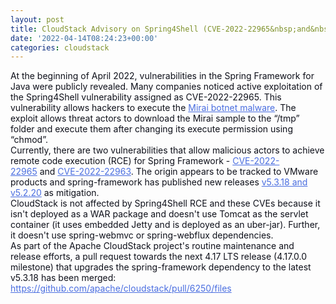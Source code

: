 ```yaml
---
layout: post
title: CloudStack Advisory on Spring4Shell (CVE-2022-22965&nbsp;and&nbsp;CVE-2022-22963)
date: '2022-04-14T08:24:23+00:00'
categories: cloudstack
---
```

<p style="color: #0e101a; background: transparent; margin-top: 0pt; margin-bottom: 0pt;"><span style="color: #0e101a; background: transparent; margin-top: 0pt; margin-bottom: 0pt;" data-preserver-spaces="true">At the beginning of April 2022, vulnerabilities in the Spring Framework for Java were publicly revealed. Many companies noticed active exploitation of the Spring4Shell vulnerability assigned as CVE-2022-22965. This vulnerability allows hackers to execute the&nbsp;</span><a class="editor-rtfLink" style="color: #0e101a; background: transparent; margin-top: 0pt; margin-bottom: 0pt; ; color: #4a6ee0;" href="https://en.wikipedia.org/wiki/Mirai_(malware)" target="_blank" rel="noopener"><span style="color: #0e101a; background: transparent; margin-top: 0pt; margin-bottom: 0pt; ; color: #4a6ee0;" data-preserver-spaces="true">Mirai botnet malware</span></a><span style="color: #0e101a; background: transparent; margin-top: 0pt; margin-bottom: 0pt;" data-preserver-spaces="true">. The exploit allows threat actors to download the Mirai sample to the &ldquo;/tmp&rdquo; folder and execute them after changing its execute permission using &ldquo;chmod&rdquo;.</span></p>
<p style="color: #0e101a; background: transparent; margin-top: 0pt; margin-bottom: 0pt;"><span style="color: #0e101a; background: transparent; margin-top: 0pt; margin-bottom: 0pt;" data-preserver-spaces="true">Currently, there are two vulnerabilities that allow malicious actors to achieve remote code execution (RCE) for Spring Framework -&nbsp;</span><a class="editor-rtfLink" style="color: #0e101a; background: transparent; margin-top: 0pt; margin-bottom: 0pt; ; color: #4a6ee0;" href="https://cve.mitre.org/cgi-bin/cvename.cgi?name=CVE-2022-22965" target="_blank" rel="noopener"><span style="color: #0e101a; background: transparent; margin-top: 0pt; margin-bottom: 0pt; ; color: #4a6ee0;" data-preserver-spaces="true">CVE-2022-22965</span></a><span style="color: #0e101a; background: transparent; margin-top: 0pt; margin-bottom: 0pt;" data-preserver-spaces="true">&nbsp;and&nbsp;</span><a class="editor-rtfLink" style="color: #0e101a; background: transparent; margin-top: 0pt; margin-bottom: 0pt; ; color: #4a6ee0;" href="https://cve.mitre.org/cgi-bin/cvename.cgi?name=CVE-2022-22963" target="_blank" rel="noopener"><span style="color: #0e101a; background: transparent; margin-top: 0pt; margin-bottom: 0pt; ; color: #4a6ee0;" data-preserver-spaces="true">CVE-2022-22963</span></a><span style="color: #0e101a; background: transparent; margin-top: 0pt; margin-bottom: 0pt;" data-preserver-spaces="true">. The origin appears to be tracked to VMware products and spring-framework has published new releases&nbsp;</span><a class="editor-rtfLink" style="color: #0e101a; background: transparent; margin-top: 0pt; margin-bottom: 0pt; ; color: #4a6ee0;" href="https://spring.io/blog/2022/03/31/spring-framework-rce-early-announcement#am-i-impacted" target="_blank" rel="noopener"><span style="color: #0e101a; background: transparent; margin-top: 0pt; margin-bottom: 0pt; ; color: #4a6ee0;" data-preserver-spaces="true">v5.3.18 and v5.2.20</span></a><span style="color: #0e101a; background: transparent; margin-top: 0pt; margin-bottom: 0pt;" data-preserver-spaces="true">&nbsp;as mitigation.</span></p>
<p style="color: #0e101a; background: transparent; margin-top: 0pt; margin-bottom: 0pt;"><span style="color: #0e101a; background: transparent; margin-top: 0pt; margin-bottom: 0pt;" data-preserver-spaces="true">CloudStack is not affected by Spring4Shell RCE and these CVEs because it isn't deployed as a WAR package and doesn't use Tomcat as the servlet container (it uses embedded Jetty and is deployed as an uber-jar). Further, it doesn't use spring-webmvc or spring-webflux dependencies.</span></p>
<p style="color: #0e101a; background: transparent; margin-top: 0pt; margin-bottom: 0pt;"><span style="color: #0e101a; background: transparent; margin-top: 0pt; margin-bottom: 0pt;" data-preserver-spaces="true">As part of the Apache CloudStack project's routine maintenance and release efforts, a pull request towards the next 4.17 LTS release (4.17.0.0 milestone) that upgrades the spring-framework dependency to the latest v5.3.18 has been merged:</span></p>
<p style="color: #0e101a; background: transparent; margin-top: 0pt; margin-bottom: 0pt;"><a class="editor-rtfLink" style="color: #0e101a; background: transparent; margin-top: 0pt; margin-bottom: 0pt; ; color: #4a6ee0;" href="https://github.com/apache/cloudstack/pull/6250/files" target="_blank" rel="noopener"><span style="color: #0e101a; background: transparent; margin-top: 0pt; margin-bottom: 0pt; ; color: #4a6ee0;" data-preserver-spaces="true">https://github.com/apache/cloudstack/pull/6250/files</span></a></p>
